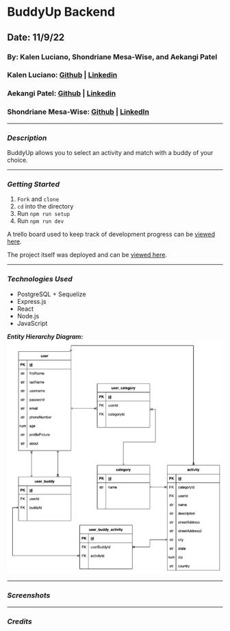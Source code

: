 # BuddyUp Backend

## Date: 11/9/22

### By: Kalen Luciano, Shondriane Mesa-Wise, and Aekangi Patel

### Kalen Luciano: [Github](https://github.com/kalenluciano) | [Linkedin](https://www.linkedin.com/in/kalenluciano/)

### Aekangi Patel: [Github](https://github.com/Aekangi) | [Linkedin](https://www.linkedin.com/in/aekangipatel/)

### Shondriane Mesa-Wise: [Github](https://github.com/shondriane) | [LinkedIn](https://www.linkedin.com/in/shondriane-mesa-wise/)

---

### **_Description_**

BuddyUp allows you to select an activity and match with a buddy of your choice.

---

### **_Getting Started_**

1. `Fork` and `clone`
2. `cd` into the directory
3. Run `npm run setup`
4. Run `npm run dev`

A trello board used to keep track of development progress can be [viewed here](https://trello.com/b/y27ScqGm/buddy-up).

The project itself was deployed and can be [viewed here]().

---

### **_Technologies Used_**

-   PostgreSQL + Sequelize
-   Express.js
-   React
-   Node.js
-   JavaScript

**_Entity Hierarchy Diagram:_**
![Entity Relationship Diagram](./assets/buddy-up-ERD.drawio.png)

---

### **_Screenshots_**

---

### **_Credits_**
